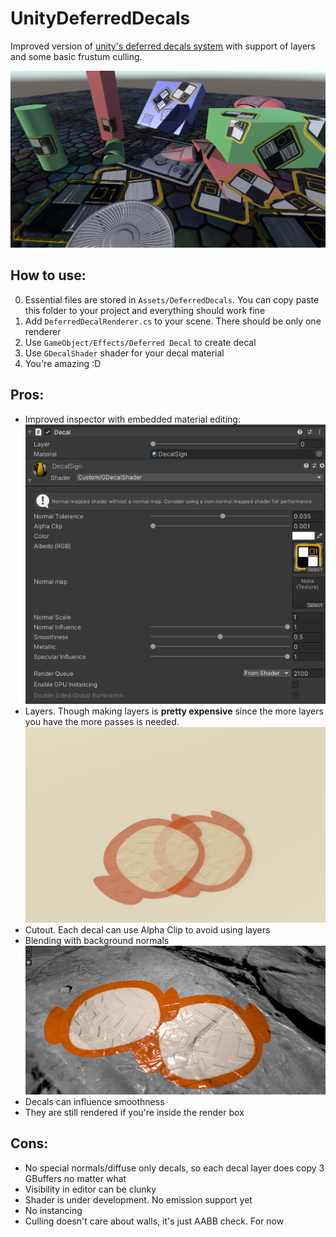 # UnityDeferredDecals
 Improved version of [unity's deferred decals system](https://docs.unity3d.com/Manual/GraphicsCommandBuffers.html) with support of layers and some basic frustum culling.

  ![](./ForGit/Screenshot.png)

## How to use:
 0. Essential files are stored in `Assets/DeferredDecals`. You can copy paste this folder to your project and everything should work fine
 1. Add `DeferredDecalRenderer.cs` to your scene. There should be only one renderer
 2. Use `GameObject/Effects/Deferred Decal` to create decal
 4. Use `GDecalShader` shader for your decal material
 3. You're amazing :D

## Pros:
 * Improved inspector with embedded material editing:
 ![](./ForGit/DecalInspector.png)
 * Layers. Though making layers is **pretty expensive** since the more layers you have the more passes is needed.
 ![](./ForGit/Layers.png)
 * Cutout. Each decal can use Alpha Clip to avoid using layers
 * Blending with background normals
 ![](./ForGit/NormalsBlending.png)
 * Decals can influence smoothness
 * They are still rendered if you're inside the render box

 ## Cons:
 * No special normals/diffuse only decals, so each decal layer does copy 3 GBuffers no matter what
 * Visibility in editor can be clunky
 * Shader is under development. No emission support yet
 * No instancing
 * Culling doesn't care about walls, it's just AABB check. For now
